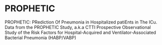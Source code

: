 # PROPHETIC
PROPHETIC: PRediction Of Pneumonia in Hospitalized patiEnts in The ICu. Data from the PROPHETIC Study,  a.k.a CTTI Prospective Observational Study of the Risk Factors for Hospital-Acquired and Ventilator-Associated Bacterial Pneumonia (HABP/VABP)
